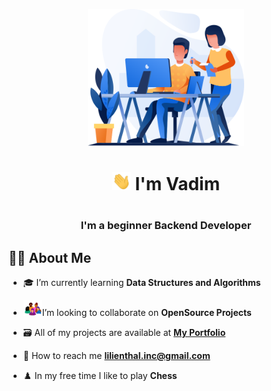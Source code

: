 <p align="center">
  <img src="./assets/images/logo.png" width="250"/>
</p>

<h1 align="center">
  <p><img src="./assets/gif/hi.gif" width="30px"> I'm Vadim</p>
<h1>

<h3 align="center">I'm a beginner Вackend Developer</h3>

## 👨‍🚀 About Me

- ‍🎓 I’m currently learning **Data Structures and Algorithms**

- <img src="./assets/gif/team.gif" width="30px">I’m looking to collaborate on **OpenSource Projects**

- 🗃️ All of my projects are available at **[My Portfolio](https://github.com/VadimKosarev)**

- 📧 How to reach me **lilienthal.inc@gmail.com**

- ♟️ In my free time I like to play **Chess**
</p>
